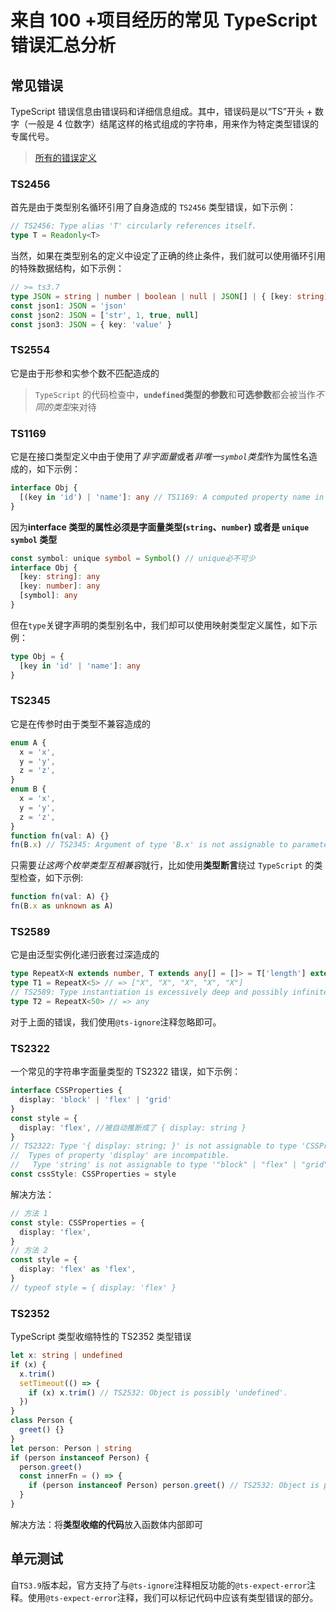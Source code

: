 # 来自 100 +项目经历的常见 TypeScript 错误汇总分析

## 常见错误

TypeScript 错误信息由错误码和详细信息组成。其中，错误码是以“TS”开头 + 数字（一般是 4 位数字）结尾这样的格式组成的字符串，用来作为特定类型错误的专属代号。

> [所有的错误定义](https://github.com/Microsoft/TypeScript/blob/master/src/compiler/diagnosticMessages.json)

### TS2456

首先是由于类型别名循环引用了自身造成的 `TS2456` 类型错误，如下示例：

```ts
// TS2456: Type alias 'T' circularly references itself.
type T = Readonly<T>
```

当然，如果在类型别名的定义中设定了正确的终止条件，我们就可以使用循环引用的特殊数据结构，如下示例：

```ts
// >= ts3.7
type JSON = string | number | boolean | null | JSON[] | { [key: string]: JSON }
const json1: JSON = 'json'
const json2: JSON = ['str', 1, true, null]
const json3: JSON = { key: 'value' }
```

### TS2554

它是由于形参和实参个数不匹配造成的

> `TypeScript` 的代码检查中，**`undefined`类型的参数**和**可选参数**都会被当作*不同的类型*来对待

### TS1169

它是在接口类型定义中由于使用了*非字面量*或者*非唯一`symbol`类型*作为属性名造成的，如下示例：

```ts
interface Obj {
  [(key in 'id') | 'name']: any // TS1169: A computed property name in an interface must refer to an expression whose type is a literal type or a 'unique symbol' type.
}
```

因为**interface 类型的属性必须是字面量类型(`string`、`number`) 或者是 `unique symbol` 类型**

```ts
const symbol: unique symbol = Symbol() // unique必不可少
interface Obj {
  [key: string]: any
  [key: number]: any
  [symbol]: any
}
```

但在`type`关键字声明的类型别名中，我们却可以使用映射类型定义属性，如下示例：

```ts
type Obj = {
  [key in 'id' | 'name']: any
}
```

### TS2345

它是在传参时由于类型不兼容造成的

```ts
enum A {
  x = 'x',
  y = 'y',
  z = 'z',
}
enum B {
  x = 'x',
  y = 'y',
  z = 'z',
}
function fn(val: A) {}
fn(B.x) // TS2345: Argument of type 'B.x' is not assignable to parameter of type 'A'.
```

只需要*让这两个枚举类型互相兼容*就行，比如使用**类型断言**绕过 `TypeScript` 的类型检查，如下示例:

```ts
function fn(val: A) {}
fn(B.x as unknown as A)
```

### TS2589

它是由泛型实例化递归嵌套过深造成的

```ts
type RepeatX<N extends number, T extends any[] = []> = T['length'] extends N ? T : RepeatX<N, [...T, 'X']>
type T1 = RepeatX<5> // => ["X", "X", "X", "X", "X"]
// TS2589: Type instantiation is excessively deep and possibly infinite.
type T2 = RepeatX<50> // => any
```

对于上面的错误，我们使用`@ts-ignore`注释忽略即可。

### TS2322

一个常见的字符串字面量类型的 TS2322 错误，如下示例：

```ts
interface CSSProperties {
  display: 'block' | 'flex' | 'grid'
}
const style = {
  display: 'flex', //被自动推断成了 { display: string }
}
// TS2322: Type '{ display: string; }' is not assignable to type 'CSSProperties'.
//  Types of property 'display' are incompatible.
//   Type 'string' is not assignable to type '"block" | "flex" | "grid"'.
const cssStyle: CSSProperties = style
```

解决方法：

```ts
// 方法 1
const style: CSSProperties = {
  display: 'flex',
}
// 方法 2
const style = {
  display: 'flex' as 'flex',
}
// typeof style = { display: 'flex' }
```

### TS2352

TypeScript 类型收缩特性的 TS2352 类型错误

```ts
let x: string | undefined
if (x) {
  x.trim()
  setTimeout(() => {
    if (x) x.trim() // TS2532: Object is possibly 'undefined'.
  })
}
class Person {
  greet() {}
}
let person: Person | string
if (person instanceof Person) {
  person.greet()
  const innerFn = () => {
    if (person instanceof Person) person.greet() // TS2532: Object is possibly 'undefined'. 这是因为函数中对捕获的变量不会使用类型收缩的结果，因为编译器不知道回调函数什么时候被执行，也就无法使用之前类型收缩的结果
  }
}
```

解决方法：将**类型收缩的代码**放入函数体内部即可

## 单元测试

自`TS3.9`版本起，官方支持了与`@ts-ignore`注释相反功能的`@ts-expect-error`注释。使用`@ts-expect-error`注释，我们可以标记代码中应该有类型错误的部分。

